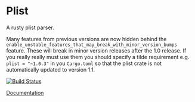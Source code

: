 # Plist

A rusty plist parser.

Many features from previous versions are now hidden behind the `enable_unstable_features_that_may_break_with_minor_version_bumps` feature. These will break in minor version releases after the 1.0 release. If you really really must use them you should specify a tilde requirement e.g. `plist = "~1.0.3"` in you `Cargo.toml` so that the plist crate is not automatically updated to version 1.1.

[![Build Status](https://travis-ci.org/ebarnard/rust-plist.svg?branch=master)](https://travis-ci.org/ebarnard/rust-plist)

[Documentation](https://docs.rs/plist/)
